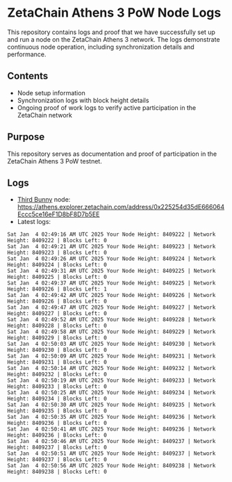 # ZetaChain Athens 3 PoW Node Logs
This repository contains logs and proof that we have successfully set up and run a node on the ZetaChain Athens 3 network. The logs demonstrate continuous node operation, including synchronization details and performance.

## Contents
- Node setup information
- Synchronization logs with block height details
- Ongoing proof of work logs to verify active participation in the ZetaChain network

## Purpose
This repository serves as documentation and proof of participation in the ZetaChain Athens 3 PoW testnet.

## Logs

- [Third Bunny](https://thirdbunny.xyz/) node: https://athens.explorer.zetachain.com/address/0x225254d35dE666064Eccc5ce16eF1D8bF8D7b5EE
- Latest logs:
```
Sat Jan  4 02:49:16 AM UTC 2025 Your Node Height: 8409222 | Network Height: 8409222 | Blocks Left: 0
Sat Jan  4 02:49:21 AM UTC 2025 Your Node Height: 8409223 | Network Height: 8409223 | Blocks Left: 0
Sat Jan  4 02:49:26 AM UTC 2025 Your Node Height: 8409224 | Network Height: 8409224 | Blocks Left: 0
Sat Jan  4 02:49:31 AM UTC 2025 Your Node Height: 8409225 | Network Height: 8409225 | Blocks Left: 0
Sat Jan  4 02:49:37 AM UTC 2025 Your Node Height: 8409225 | Network Height: 8409226 | Blocks Left: 1
Sat Jan  4 02:49:42 AM UTC 2025 Your Node Height: 8409226 | Network Height: 8409226 | Blocks Left: 0
Sat Jan  4 02:49:47 AM UTC 2025 Your Node Height: 8409227 | Network Height: 8409227 | Blocks Left: 0
Sat Jan  4 02:49:52 AM UTC 2025 Your Node Height: 8409228 | Network Height: 8409228 | Blocks Left: 0
Sat Jan  4 02:49:58 AM UTC 2025 Your Node Height: 8409229 | Network Height: 8409229 | Blocks Left: 0
Sat Jan  4 02:50:03 AM UTC 2025 Your Node Height: 8409230 | Network Height: 8409230 | Blocks Left: 0
Sat Jan  4 02:50:09 AM UTC 2025 Your Node Height: 8409231 | Network Height: 8409231 | Blocks Left: 0
Sat Jan  4 02:50:14 AM UTC 2025 Your Node Height: 8409232 | Network Height: 8409232 | Blocks Left: 0
Sat Jan  4 02:50:19 AM UTC 2025 Your Node Height: 8409233 | Network Height: 8409233 | Blocks Left: 0
Sat Jan  4 02:50:25 AM UTC 2025 Your Node Height: 8409234 | Network Height: 8409234 | Blocks Left: 0
Sat Jan  4 02:50:30 AM UTC 2025 Your Node Height: 8409235 | Network Height: 8409235 | Blocks Left: 0
Sat Jan  4 02:50:35 AM UTC 2025 Your Node Height: 8409236 | Network Height: 8409236 | Blocks Left: 0
Sat Jan  4 02:50:41 AM UTC 2025 Your Node Height: 8409236 | Network Height: 8409236 | Blocks Left: 0
Sat Jan  4 02:50:46 AM UTC 2025 Your Node Height: 8409237 | Network Height: 8409237 | Blocks Left: 0
Sat Jan  4 02:50:51 AM UTC 2025 Your Node Height: 8409237 | Network Height: 8409237 | Blocks Left: 0
Sat Jan  4 02:50:56 AM UTC 2025 Your Node Height: 8409238 | Network Height: 8409238 | Blocks Left: 0
```
